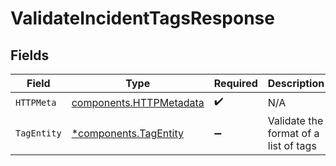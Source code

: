 # ValidateIncidentTagsResponse


## Fields

| Field                                                              | Type                                                               | Required                                                           | Description                                                        |
| ------------------------------------------------------------------ | ------------------------------------------------------------------ | ------------------------------------------------------------------ | ------------------------------------------------------------------ |
| `HTTPMeta`                                                         | [components.HTTPMetadata](../../models/components/httpmetadata.md) | :heavy_check_mark:                                                 | N/A                                                                |
| `TagEntity`                                                        | [*components.TagEntity](../../models/components/tagentity.md)      | :heavy_minus_sign:                                                 | Validate the format of a list of tags                              |